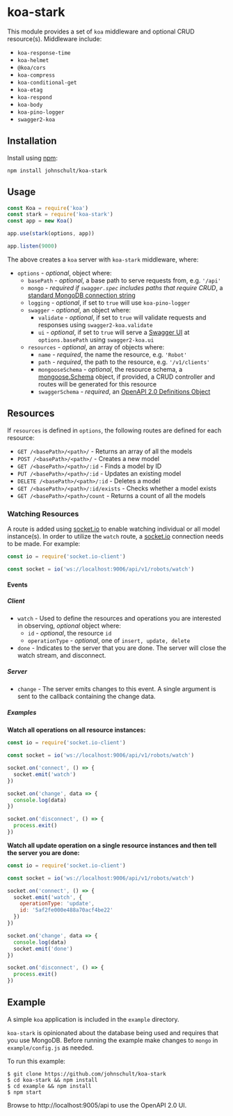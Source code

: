 # koa-stark

This module provides a set of `koa` middleware and optional CRUD resource(s). Middleware include:

* `koa-response-time`
* `koa-helmet`
* `@koa/cors`
* `koa-compress`
* `koa-conditional-get`
* `koa-etag`
* `koa-respond`
* `koa-body`
* `koa-pino-logger`
* `swagger2-koa`

## Installation

Install using [npm](https://www.npmjs.org/):

```
npm install johnschult/koa-stark
```

## Usage

```javascript
const Koa = require('koa')
const stark = require('koa-stark')
const app = new Koa()

app.use(stark(options, app))

app.listen(9000)
```

The above creates a `koa` server with `koa-stark` middleware, where:

* `options` - _optional_, object where:
  * `basePath` - _optional_, a base path to serve requests from, e.g. `'/api'`
  * `mongo` - _required if `swagger.spec` includes paths that require CRUD_, a [standard MongoDB connection string](https://docs.mongodb.com/manual/reference/connection-string/#standard-connection-string-format)
  * `logging` - _optional_, if set to `true` will use `koa-pino-logger`
  * `swagger` - _optional_, an object where:
    * `validate` - _optional_, if set to `true` will validate requests and responses using `swagger2-koa.validate`
    * `ui` - _optional_, if set to `true` will serve a [Swagger UI](https://swagger.io/swagger-ui/) at `options.basePath` using `swagger2-koa.ui`
  * `resources` - _optional_, an array of objects where:
    * `name` - _required_, the name the resource, e.g. `'Robot'`
    * `path` - _required_, the path to the resource, e.g. `'/v1/clients'`
    * `mongooseSchema` - _optional_, the resource schema, a [mongoose.Schema](http://mongoosejs.com/docs/api.html#schema_Schema) object, if provided, a CRUD controller and routes will be generated for this resource
    * `swaggerSchema` - _required_, an [OpenAPI 2.0 Definitions Object](https://github.com/OAI/OpenAPI-Specification/blob/master/versions/2.0.md#definitions-object)

## Resources

If `resources` is defined in `options`, the following routes are defined for each resource:

* `GET /<basePath>/<path>/` - Returns an array of all the models
* `POST /<basePath>/<path>/` - Creates a new model
* `GET /<basePath>/<path>/:id` - Finds a model by ID
* `PUT /<basePath>/<path>/:id` - Updates an existing model
* `DELETE /<basePath>/<path>/:id` - Deletes a model
* `GET /<basePath>/<path>/:id/exists` - Checks whether a model exists
* `GET /<basePath>/<path>/count` - Returns a count of all the models

### Watching Resources

A route is added using [socket.io](http://socket.io) to enable watching individual or all
model instance(s). In order to utilize the `watch` route, a [socket.io](http://socket.io) connection needs
to be made. For example:

```javascript
const io = require('socket.io-client')

const socket = io('ws://localhost:9006/api/v1/robots/watch')
```

#### Events

##### Client

* `watch` - Used to define the resources and operations you are interested
  in observing, _optional_ object where:
  * `id` - _optional_, the resource `id`
  * `operationType` - _optional_, one of `insert, update, delete`
* `done` - Indicates to the server that you are done. The server will close the
  watch stream, and disconnect.

##### Server

* `change` - The server emits changes to this event. A single argument is sent to the callback containing
  the change data.

##### Examples

**Watch all operations on all resource instances:**

```javascript
const io = require('socket.io-client')

const socket = io('ws://localhost:9006/api/v1/robots/watch')

socket.on('connect', () => {
  socket.emit('watch')
})

socket.on('change', data => {
  console.log(data)
})

socket.on('disconnect', () => {
  process.exit()
})
```

**Watch all update operation on a single resource instances and then tell the server you are done:**

```javascript
const io = require('socket.io-client')

const socket = io('ws://localhost:9006/api/v1/robots/watch')

socket.on('connect', () => {
  socket.emit('watch', {
    operationType: 'update',
    id: '5af2fe000e488a70acf4be22'
  })
})

socket.on('change', data => {
  console.log(data)
  socket.emit('done')
})

socket.on('disconnect', () => {
  process.exit()
})
```

## Example

A simple `koa` application is included in the `example` directory.

`koa-stark` is opinionated about the database being used and requires that you use MongoDB. Before running the example make changes to `mongo` in `example/config.js` as needed.

To run this example:

```shell
$ git clone https://github.com/johnschult/koa-stark
$ cd koa-stark && npm install
$ cd example && npm install
$ npm start
```

Browse to http://localhost:9005/api to use the OpenAPI 2.0 UI.
